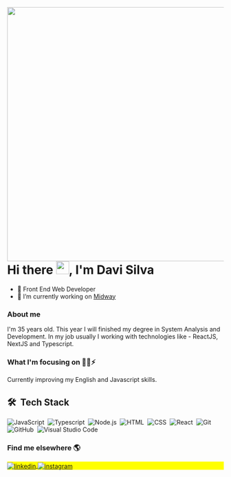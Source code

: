 <img align="right" height="590em" src="https://raw.githubusercontent.com/gist/davi1985/c969963334f822180053cdba8c350bbd/raw/5c1ae1dfca6cb681bdbb024ab76d754b4da66706/githubcard.svg"/>
<h1 align="left">Hi there <img src="https://raw.githubusercontent.com/kaueMarques/kaueMarques/master/hi.gif" width="30px">, I'm Davi Silva</h1>

- 🏁 Front End Web Developer
- 🔭 I’m currently working on [Midway](https://www.midway.com.br)


### About me
I'm 35 years old. This year I will finished my degree in
System Analysis and Development. In my job usually I working with technologies like - ReactJS, NextJS and Typescript.

### What I'm focusing on  🧑‍💻⚡️

Currently improving my English and Javascript skills. 

## 🛠 &nbsp;Tech Stack

![JavaScript](https://img.shields.io/badge/-JavaScript-05122A?style=for-the-badge&color=282a36&logo=javascript)&nbsp;
![Typescript](https://img.shields.io/badge/-Typescript-05122A?style=for-the-badge&color=282a36&logo=typescript)&nbsp;
![Node.js](https://img.shields.io/badge/-Node.js-05122A?style=for-the-badge&color=282a36&logo=node.js)&nbsp;
![HTML](https://img.shields.io/badge/-HTML-05122A?style=for-the-badge&color=282a36&logo=HTML5)&nbsp;
![CSS](https://img.shields.io/badge/-CSS-05122A?style=for-the-badge&logo=CSS3&color=282a36&logoColor=1572B6)&nbsp;
![React](https://img.shields.io/badge/-React-05122A?style=for-the-badge&color=282a36&logo=react)&nbsp;
![Git](https://img.shields.io/badge/-Git-05122A?style=for-the-badge&color=282a36&logo=git)&nbsp;
![GitHub](https://img.shields.io/badge/-GitHub-05122A?style=for-the-badge&color=282a36&logo=github)&nbsp;
![Visual Studio Code](https://img.shields.io/badge/-Visual%20Studio%20Code-05122A?style=for-the-badge&color=282a36&logo=visual-studio-code&logoColor=007ACC)&nbsp;


### Find me elsewhere  🌎
<p align="left" style="background:yellow">
  <a href="https://linkedin.com/in/davisilva85" target="_blank">
    <img align="center" src="https://img.shields.io/badge/-davisilva85-05122A?style=for-the-badge&logo=linkedin&color=282a36" alt="linkedin"/>
  </a>
  <a href="https://instagram.com/davisilva85" target="_blank">
   <img align="center" src="https://img.shields.io/badge/-davisilva85-05122A?style=for-the-badge&logo=instagram&color=282a36" alt="instagram"/>
  </a>
</p>

<!-- ## ⚙️ &nbsp;GitHub Analytics -->

<!-- <p align="left">
<img width="530em" src="https://github-readme-stats.vercel.app/api?username=davi1985&show_icons=true&theme=dracula" alt="davisilva's stats"/>
<img width="530em" src="https://github-readme-stats.vercel.app/api/top-langs/?username=davi1985&layout=compact&theme=dracula" alt="davisilva's most languages"/>
</p> -->
